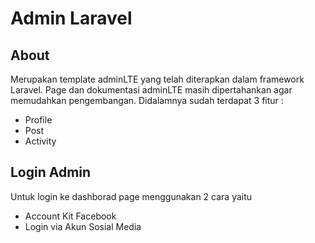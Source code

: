 <h1>Admin Laravel</h1>

## About

Merupakan template adminLTE yang telah diterapkan dalam framework Laravel. Page dan dokumentasi adminLTE masih dipertahankan agar memudahkan pengembangan. Didalamnya sudah terdapat 3 fitur :

- Profile
- Post
- Activity

## Login Admin

Untuk login ke dashborad page menggunakan 2 cara yaitu 

- Account Kit Facebook
- Login via Akun Sosial Media
